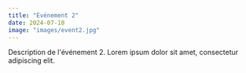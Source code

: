 ```yaml
---
title: "Événement 2"
date: 2024-07-10
image: "images/event2.jpg"
---
```

Description de l'événement 2.
Lorem ipsum dolor sit amet, consectetur adipiscing elit.
